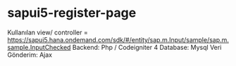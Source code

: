# sapui5-register-page
Kullanılan view/ controller = https://sapui5.hana.ondemand.com/sdk/#/entity/sap.m.Input/sample/sap.m.sample.InputChecked Backend: Php / Codeigniter 4 Database: Mysql Veri Gönderim: Ajax
